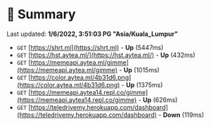 # 📖 Summary
Last updated: **1/6/2022, 3:51:03 PG "Asia/Kuala_Lumpur"**

- `GET` [https://shrt.ml](https://shrt.ml) - **Up** (5447ms)
- `GET` [https://hst.aytea.ml/](https://hst.aytea.ml/) - **Up** (432ms)
- `GET` [https://memeapi.aytea.ml/gimme](https://memeapi.aytea.ml/gimme) - **Up** (1015ms)
- `GET` [https://color.aytea.ml/4b31d6.png](https://color.aytea.ml/4b31d6.png) - **Up** (1375ms)
- `GET` [https://memeapi.aytea14.repl.co/gimme](https://memeapi.aytea14.repl.co/gimme) - **Up** (626ms)
- `GET` [https://teledrivemy.herokuapp.com/dashboard](https://teledrivemy.herokuapp.com/dashboard) - **Down** (119ms)
